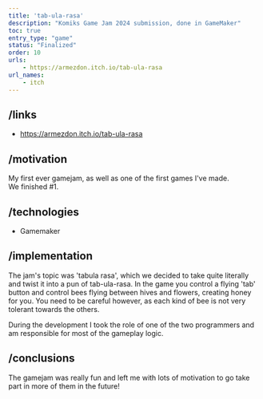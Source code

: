 ```yaml
---
title: 'tab-ula-rasa'
description: "Komiks Game Jam 2024 submission, done in GameMaker"
toc: true
entry_type: "game"
status: "Finalized"
order: 10
urls:
    - https://armezdon.itch.io/tab-ula-rasa
url_names:
    - itch
---
```


## /links

- https://armezdon.itch.io/tab-ula-rasa

## /motivation

My first ever gamejam, as well as one of the first games I've made. \
We finished #1.

## /technologies

- Gamemaker

## /implementation

The jam's topic was 'tabula rasa', which we decided to take quite literally and twist it into a pun of tab-ula-rasa.
In the game you control a flying 'tab' button and control bees flying between hives and flowers, creating honey for you. You need to be careful however, as each kind of bee is not very tolerant towards the others.

During the development I took the role of one of the two programmers and am responsible for most of the gameplay logic.

## /conclusions

The gamejam was really fun and left me with lots of motivation to go take part in more of them in the future!
